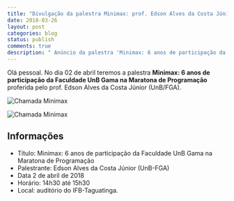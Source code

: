 ```yaml
---
title: "Divulgação da palestra Minimax: prof. Edson Alves da Costa Júnior (UnB/FGA)"
date: 2018-03-26
layout: post
categories: blog
status: publish
comments: true
description: " Anúncio da palestra 'Minimax: 6 anos de participação da Faculdade UnB Gama na Maratona de Programação', proferida pelo prof. Edson Alves da Costa"
---
```



Olá pessoal. No dia 02 de abril teremos a palestra **Minimax: 6 anos de participação da Faculdade UnB Gama na Maratona de Programação** proferida pelo prof. Edson Alves da Costa Júnior (UnB/FGA).

![Chamada Minimax]({{site.url}}/assets/palestras/minimax-edson/chamada-minimax-0.png)

![Chamada Minimax]({{site.url}}/assets/palestras/minimax-edson/chamada-minimax-1.png)


## Informações

* Título: Minimax: 6 anos de participação da Faculdade UnB Gama na Maratona de Programação
* Palestrante: Edson Alves da Costa Júnior (UnB-FGA)
* Data 2 de abril de 2018 
* Horário:  14h30 até 15h30 
* Local: auditório do IFB-Taguatinga.

